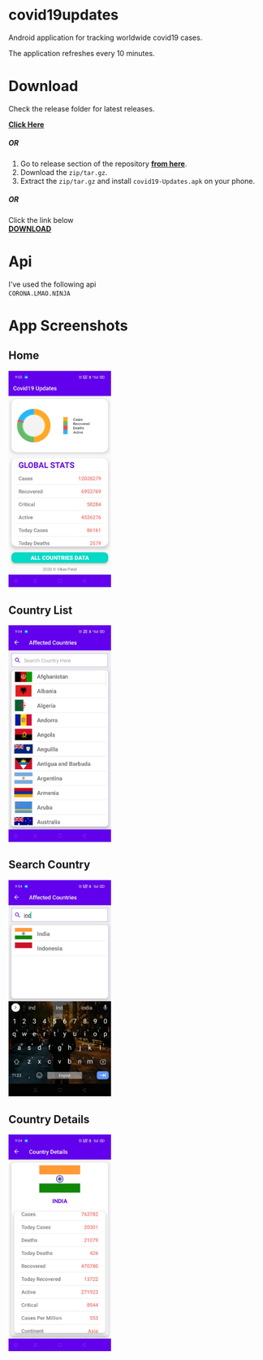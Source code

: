 # covid19updates   
Android application for tracking worldwide covid19 cases.

The application refreshes every 10 minutes.

# Download 

Check the release folder for latest releases.

**[Click Here](https://github.com/vikaspatelp83/covid19updates/tree/master/release)**

##### OR  
1. Go to release section of the repository **[from here](https://github.com/vikaspatelp83/covid19updates/releases)**. 
2. Download the `zip/tar.gz`.   
3. Extract the  `zip/tar.gz` and install `covid19-Updates.apk` on your phone.

##### OR
Click the link below   
**[DOWNLOAD](https://github.com/vikaspatelp83/covid19updates/raw/master/release/v1.0/Covid19-Updates-v1.0.apk)**

# Api
I've used the following api   
`CORONA.LMAO.NINJA`


# App Screenshots

## Home 
<img src="release/screenshots/home.jpg" width="40%" alt ="App Home">

<!-- ![App Home](release/screenshots/home.jpg) -->

## Country List 
<img src="release/screenshots/list.jpg" width="40%" alt="Country List">

<!-- ![List](release/screenshots/list.jpg) -->

## Search Country 
<img src="release/screenshots/search.jpg" width="40%" alt="Country Search">

<!-- ![Search](release/screenshots/search.jpg) -->

## Country Details 
<img src="release/screenshots/detail.jpg" width="40%" alt="Country Details">

<!-- ![Details](release/screenshots/detail.jpg) -->



